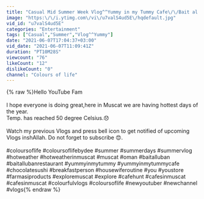 ```yaml
---
title: "Casual Mid Summer Week Vlog^^Yummy in my Tummy Cafe\/\/Bait al Luban,Traditional Omani Restaurant\/\/YOU"
image: "https:\/\/i.ytimg.com\/vi\/u7valS4ud5E\/hqdefault.jpg"
vid_id: "u7valS4ud5E"
categories: "Entertainment"
tags: ["Casual","Summer","Vlog^^Yummy"]
date: "2021-06-07T17:04:37+03:00"
vid_date: "2021-06-07T11:09:41Z"
duration: "PT10M28S"
viewcount: "76"
likeCount: "12"
dislikeCount: "0"
channel: "Colours of life"
---
```

{% raw %}Hello YouTube Fam <br /><br />I hope everyone is doing great,here in Muscat we are having hottest days of the year.<br />Temp. has reached 50 degree Celsius.😞<br /><br />Watch my previous Vlogs and press bell icon to get notified of upcoming Vlogs inshAllah. Do not forget to subscribe 😍. <br /><br />#coloursoflife #coloursoflifebydee #summer #summerdays #summervlog #hotweather #hotweatherinmuscat #muscat #oman #baitalluban #baitallubanrestaurant #yummyinmytummy #yummyinmytummycafe #chocolatesushi #breakfastperson #housewiferoutine #you #youstore #farmasiproducts #exploremuscat #explore #cafehunt #cafesinmuscat #cafesinmuscat #colourfulvlogs #coloursoflife #newyoutuber #newchannel #vlogs{% endraw %}
